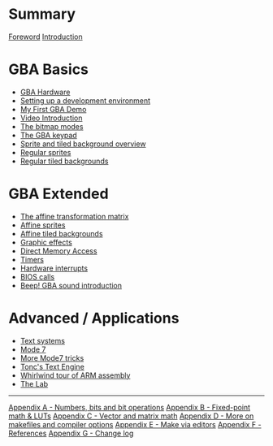 # Summary

[Foreword](./foreword.md)
[Introduction](./intro.md)

# GBA Basics

- [GBA Hardware](./hardware.md)
- [Setting up a development environment]()
- [My First GBA Demo](./first.md)
- [Video Introduction](./video.md)
- [The bitmap modes](./bitmaps.md)
- [The GBA keypad](./keys.md)
- [Sprite and tiled background overview](./objbg.md)
- [Regular sprites](./regobj.md)
- [Regular tiled backgrounds](./regbg.md)

# GBA Extended

- [The affine transformation matrix](./affine.md)
- [Affine sprites](./affobj.md)
- [Affine tiled backgrounds](./affbg.md)
- [Graphic effects](./gfx.md)
- [Direct Memory Access](./dma.md)
- [Timers](./timers.md)
- [Hardware interrupts](./interrupts.md)
- [BIOS calls](./swi.md)
- [Beep! GBA sound introduction](./sndsqr.md)

# Advanced / Applications

- [Text systems](./text.md)
- [Mode 7]()
- [More Mode7 tricks]()
- [Tonc's Text Engine]()
- [Whirlwind tour of ARM assembly]()
- [The Lab]()

---

[Appendix A - Numbers, bits and bit operations]()
[Appendix B - Fixed-point math & LUTs]()
[Appendix C - Vector and matrix math]()
[Appendix D - More on makefiles and compiler options]()
[Appendix E - Make via editors]()
[Appendix F - References]()
[Appendix G - Change log]()
